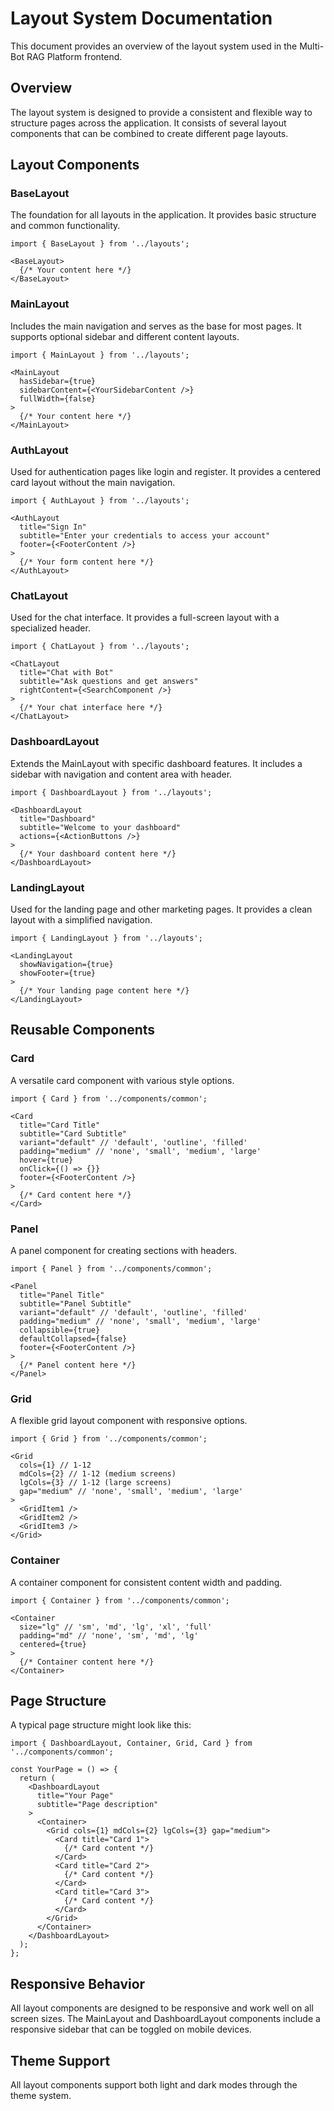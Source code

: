 # Layout System Documentation

This document provides an overview of the layout system used in the Multi-Bot RAG Platform frontend.

## Overview

The layout system is designed to provide a consistent and flexible way to structure pages across the application. It consists of several layout components that can be combined to create different page layouts.

## Layout Components

### BaseLayout

The foundation for all layouts in the application. It provides basic structure and common functionality.

```tsx
import { BaseLayout } from '../layouts';

<BaseLayout>
  {/* Your content here */}
</BaseLayout>
```

### MainLayout

Includes the main navigation and serves as the base for most pages. It supports optional sidebar and different content layouts.

```tsx
import { MainLayout } from '../layouts';

<MainLayout 
  hasSidebar={true}
  sidebarContent={<YourSidebarContent />}
  fullWidth={false}
>
  {/* Your content here */}
</MainLayout>
```

### AuthLayout

Used for authentication pages like login and register. It provides a centered card layout without the main navigation.

```tsx
import { AuthLayout } from '../layouts';

<AuthLayout
  title="Sign In"
  subtitle="Enter your credentials to access your account"
  footer={<FooterContent />}
>
  {/* Your form content here */}
</AuthLayout>
```

### ChatLayout

Used for the chat interface. It provides a full-screen layout with a specialized header.

```tsx
import { ChatLayout } from '../layouts';

<ChatLayout
  title="Chat with Bot"
  subtitle="Ask questions and get answers"
  rightContent={<SearchComponent />}
>
  {/* Your chat interface here */}
</ChatLayout>
```

### DashboardLayout

Extends the MainLayout with specific dashboard features. It includes a sidebar with navigation and content area with header.

```tsx
import { DashboardLayout } from '../layouts';

<DashboardLayout
  title="Dashboard"
  subtitle="Welcome to your dashboard"
  actions={<ActionButtons />}
>
  {/* Your dashboard content here */}
</DashboardLayout>
```

### LandingLayout

Used for the landing page and other marketing pages. It provides a clean layout with a simplified navigation.

```tsx
import { LandingLayout } from '../layouts';

<LandingLayout
  showNavigation={true}
  showFooter={true}
>
  {/* Your landing page content here */}
</LandingLayout>
```

## Reusable Components

### Card

A versatile card component with various style options.

```tsx
import { Card } from '../components/common';

<Card
  title="Card Title"
  subtitle="Card Subtitle"
  variant="default" // 'default', 'outline', 'filled'
  padding="medium" // 'none', 'small', 'medium', 'large'
  hover={true}
  onClick={() => {}}
  footer={<FooterContent />}
>
  {/* Card content here */}
</Card>
```

### Panel

A panel component for creating sections with headers.

```tsx
import { Panel } from '../components/common';

<Panel
  title="Panel Title"
  subtitle="Panel Subtitle"
  variant="default" // 'default', 'outline', 'filled'
  padding="medium" // 'none', 'small', 'medium', 'large'
  collapsible={true}
  defaultCollapsed={false}
  footer={<FooterContent />}
>
  {/* Panel content here */}
</Panel>
```

### Grid

A flexible grid layout component with responsive options.

```tsx
import { Grid } from '../components/common';

<Grid
  cols={1} // 1-12
  mdCols={2} // 1-12 (medium screens)
  lgCols={3} // 1-12 (large screens)
  gap="medium" // 'none', 'small', 'medium', 'large'
>
  <GridItem1 />
  <GridItem2 />
  <GridItem3 />
</Grid>
```

### Container

A container component for consistent content width and padding.

```tsx
import { Container } from '../components/common';

<Container
  size="lg" // 'sm', 'md', 'lg', 'xl', 'full'
  padding="md" // 'none', 'sm', 'md', 'lg'
  centered={true}
>
  {/* Container content here */}
</Container>
```

## Page Structure

A typical page structure might look like this:

```tsx
import { DashboardLayout, Container, Grid, Card } from '../components/common';

const YourPage = () => {
  return (
    <DashboardLayout
      title="Your Page"
      subtitle="Page description"
    >
      <Container>
        <Grid cols={1} mdCols={2} lgCols={3} gap="medium">
          <Card title="Card 1">
            {/* Card content */}
          </Card>
          <Card title="Card 2">
            {/* Card content */}
          </Card>
          <Card title="Card 3">
            {/* Card content */}
          </Card>
        </Grid>
      </Container>
    </DashboardLayout>
  );
};
```

## Responsive Behavior

All layout components are designed to be responsive and work well on all screen sizes. The MainLayout and DashboardLayout components include a responsive sidebar that can be toggled on mobile devices.

## Theme Support

All layout components support both light and dark modes through the theme system.